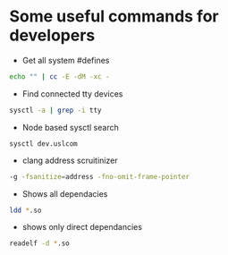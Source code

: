 # Some useful commands for developers

* Get all system #defines
```sh
echo "" | cc -E -dM -xc -
```

* Find connected tty devices
```sh
sysctl -a | grep -i tty
```

* Node based sysctl search 
```
sysctl dev.uslcom
```


* clang address scruitinizer 
```sh
-g -fsanitize=address -fno-omit-frame-pointer
```
 
* Shows all dependacies
```sh
ldd *.so
```

* shows only direct dependancies
```sh
readelf -d *.so
```